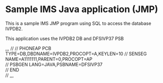 # Sample IMS Java application (JMP)

This is a sample IMS JMP program using SQL to access the database IVPDB2. 

This application uses the IVPDB2 DB and DFSIVP37 PSB

,,,
	//
	// PHONEAP  PCB TYPE=DB,DBDNAME=IVPDB2,PROCOPT=A,KEYLEN=10
	//          SENSEG NAME=A1111111,PARENT=0,PROCOPT=AP      
	//	        PSBGEN LANG=JAVA,PSBNAME=DFSIVP37             
	//	        END  
	//
,,,

